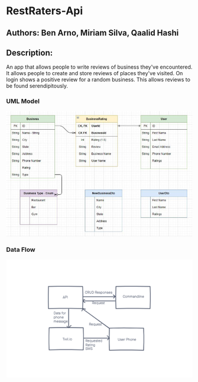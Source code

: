 # RestRaters-Api

## Authors: Ben Arno, Miriam Silva, Qaalid Hashi

## Description:

An app that allows people to write reviews of business they've encountered. 
It allows people to create and store reviews of places they've visited. 
On login shows a positive review for a random business. This allows reviews to be found serendipitously.

### UML Model
![Schema](Schema.JPG)

### Data Flow
![Data Flow](Midterm-Domain.png)
